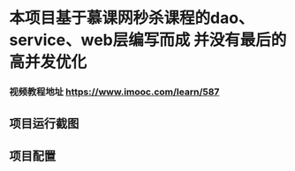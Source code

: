 
# 本项目基于慕课网秒杀课程的dao、service、web层编写而成    并没有最后的高并发优化
### 视频教程地址 https://www.imooc.com/learn/587
## 项目运行截图




## 项目配置
